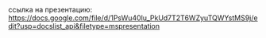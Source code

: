 ссылка на презентацию: https://docs.google.com/file/d/1PsWu40lu_PkUd7T2T6WZyuTQWYstMS9j/edit?usp=docslist_api&filetype=mspresentation
